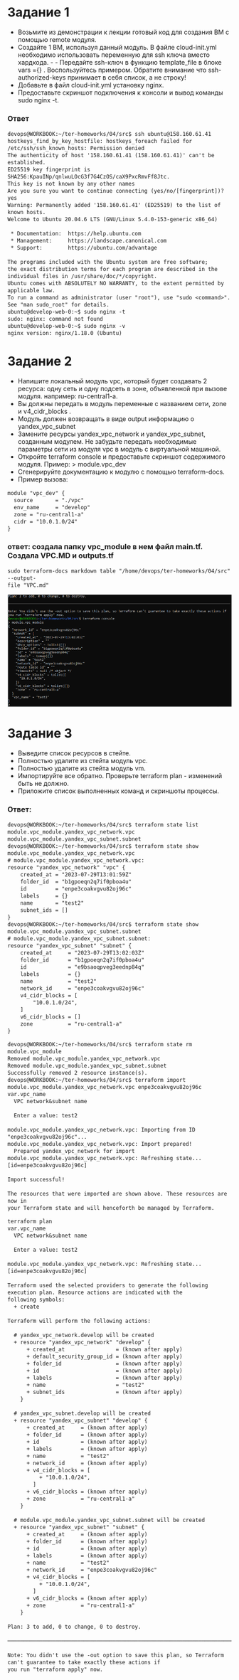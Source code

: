 # Задание 1
- Возьмите из демонстрации к лекции готовый код для создания ВМ с помощью remote модуля.
- Создайте 1 ВМ, используя данный модуль. В файле cloud-init.yml необходимо использовать переменную для ssh ключа вместо хардкода. - - Передайте ssh-ключ в функцию template_file в блоке vars ={} . Воспользуйтесь примером. Обратите внимание что ssh-authorized-keys принимает в себя список, а не строку!
- Добавьте в файл cloud-init.yml установку nginx.
- Предоставьте скриншот подключения к консоли и вывод команды sudo nginx -t.

###  Ответ
```
devops@WORKBOOK:~/ter-homeworks/04/src$ ssh ubuntu@158.160.61.41
hostkeys_find_by_key_hostfile: hostkeys_foreach failed for /etc/ssh/ssh_known_hosts: Permission denied
The authenticity of host '158.160.61.41 (158.160.61.41)' can't be established.
ED25519 key fingerprint is SHA256:KpauINp/qnlwuLOcG3f7G4CzOS/caX9PxcRmvFf8Jtc.
This key is not known by any other names
Are you sure you want to continue connecting (yes/no/[fingerprint])? yes
Warning: Permanently added '158.160.61.41' (ED25519) to the list of known hosts.
Welcome to Ubuntu 20.04.6 LTS (GNU/Linux 5.4.0-153-generic x86_64)

 * Documentation:  https://help.ubuntu.com
 * Management:     https://landscape.canonical.com
 * Support:        https://ubuntu.com/advantage

The programs included with the Ubuntu system are free software;
the exact distribution terms for each program are described in the
individual files in /usr/share/doc/*/copyright.
Ubuntu comes with ABSOLUTELY NO WARRANTY, to the extent permitted by
applicable law.
To run a command as administrator (user "root"), use "sudo <command>".
See "man sudo_root" for details.
ubuntu@develop-web-0:~$ sudo nginx -t
sudo: nginx: command not found
ubuntu@develop-web-0:~$ sudo nginx -v
nginx version: nginx/1.18.0 (Ubuntu)
```
# Задание 2
- Напишите локальный модуль vpc, который будет создавать 2 ресурса: одну сеть и одну подсеть в зоне, объявленной при вызове модуля. например: ru-central1-a.
- Вы должны передать в модуль переменные с названием сети, zone и v4_cidr_blocks .
- Модуль должен возвращать в виде output информацию о yandex_vpc_subnet
- Замените ресурсы yandex_vpc_network и yandex_vpc_subnet, созданным модулем. Не забудьте передать необходимые параметры сети из модуля vpc в модуль с виртуальной машиной.
- Откройте terraform console и предоставьте скриншот содержимого модуля. Пример: > module.vpc_dev
- Сгенерируйте документацию к модулю с помощью terraform-docs.
- Пример вызова:
```
module "vpc_dev" {
  source       = "./vpc"
  env_name     = "develop"
  zone = "ru-central1-a"
  cidr = "10.0.1.0/24"
}
```
### ответ: создала папку vpc_module в нем файл main.tf. Создала VPC.MD и outputs.tf
```
sudo terraform-docs markdown table "/home/devops/ter-homeworks/04/src" --output-
file "VPC.md"

```
![vpc](https://github.com/EVolgina/devops27-tf4/blob/main/vpc.PNG)


# Задание 3
- Выведите список ресурсов в стейте.
- Полностью удалите из стейта модуль vpc.
- Полностью удалите из стейта модуль vm.
- Импортируйте все обратно. Проверьте terraform plan - изменений быть не должно.
- Приложите список выполненных команд и скриншоты процессы.
### Ответ:
```
devops@WORKBOOK:~/ter-homeworks/04/src$ terraform state list
module.vpc_module.yandex_vpc_network.vpc
module.vpc_module.yandex_vpc_subnet.subnet
devops@WORKBOOK:~/ter-homeworks/04/src$ terraform state show module.vpc_module.yandex_vpc_network.vpc
# module.vpc_module.yandex_vpc_network.vpc:
resource "yandex_vpc_network" "vpc" {
    created_at = "2023-07-29T13:01:59Z"
    folder_id  = "b1gpoeqn2q7if0pboa4u"
    id         = "enpe3coakvgvu82oj96c"
    labels     = {}
    name       = "test2"
    subnet_ids = []
}
devops@WORKBOOK:~/ter-homeworks/04/src$ terraform state show module.vpc_module.yandex_vpc_subnet.subnet
# module.vpc_module.yandex_vpc_subnet.subnet:
resource "yandex_vpc_subnet" "subnet" {
    created_at     = "2023-07-29T13:02:03Z"
    folder_id      = "b1gpoeqn2q7if0pboa4u"
    id             = "e9bsaoqpveg3eednp84q"
    labels         = {}
    name           = "test2"
    network_id     = "enpe3coakvgvu82oj96c"
    v4_cidr_blocks = [
        "10.0.1.0/24",
    ]
    v6_cidr_blocks = []
    zone           = "ru-central1-a"
}
```
```
devops@WORKBOOK:~/ter-homeworks/04/src$ terraform state rm module.vpc_module
Removed module.vpc_module.yandex_vpc_network.vpc
Removed module.vpc_module.yandex_vpc_subnet.subnet
Successfully removed 2 resource instance(s).
devops@WORKBOOK:~/ter-homeworks/04/src$ terraform import module.vpc_module.yandex_vpc_network.vpc enpe3coakvgvu82oj96c
var.vpc_name
  VPC network&subnet name

  Enter a value: test2

module.vpc_module.yandex_vpc_network.vpc: Importing from ID "enpe3coakvgvu82oj96c"...
module.vpc_module.yandex_vpc_network.vpc: Import prepared!
  Prepared yandex_vpc_network for import
module.vpc_module.yandex_vpc_network.vpc: Refreshing state... [id=enpe3coakvgvu82oj96c]

Import successful!

The resources that were imported are shown above. These resources are now in
your Terraform state and will henceforth be managed by Terraform.
```
```
terraform plan
var.vpc_name
  VPC network&subnet name

  Enter a value: test2

module.vpc_module.yandex_vpc_network.vpc: Refreshing state... [id=enpe3coakvgvu82oj96c]

Terraform used the selected providers to generate the following execution plan. Resource actions are indicated with the
following symbols:
  + create

Terraform will perform the following actions:

  # yandex_vpc_network.develop will be created
  + resource "yandex_vpc_network" "develop" {
      + created_at                = (known after apply)
      + default_security_group_id = (known after apply)
      + folder_id                 = (known after apply)
      + id                        = (known after apply)
      + labels                    = (known after apply)
      + name                      = "test2"
      + subnet_ids                = (known after apply)
    }

  # yandex_vpc_subnet.develop will be created
  + resource "yandex_vpc_subnet" "develop" {
      + created_at     = (known after apply)
      + folder_id      = (known after apply)
      + id             = (known after apply)
      + labels         = (known after apply)
      + name           = "test2"
      + network_id     = (known after apply)
      + v4_cidr_blocks = [
          + "10.0.1.0/24",
        ]
      + v6_cidr_blocks = (known after apply)
      + zone           = "ru-central1-a"
    }

  # module.vpc_module.yandex_vpc_subnet.subnet will be created
  + resource "yandex_vpc_subnet" "subnet" {
      + created_at     = (known after apply)
      + folder_id      = (known after apply)
      + id             = (known after apply)
      + labels         = (known after apply)
      + name           = "test2"
      + network_id     = "enpe3coakvgvu82oj96c"
      + v4_cidr_blocks = [
          + "10.0.1.0/24",
        ]
      + v6_cidr_blocks = (known after apply)
      + zone           = "ru-central1-a"
    }

Plan: 3 to add, 0 to change, 0 to destroy.

───────────────────────────────────────────────────────────────────────────────────────────────────────────────────────

Note: You didn't use the -out option to save this plan, so Terraform can't guarantee to take exactly these actions if
you run "terraform apply" now.
```



